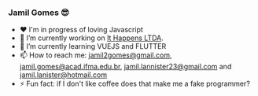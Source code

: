 ### Jamil Gomes :sunglasses:



- :heart: I'm in progress of loving Javascript
- 🔭 I’m currently working on [It Happens LTDA](https://ithappens.gupy.io/).
- 🌱 I’m currently learning VUEJS and FLUTTER
- 📫 How to reach me: jamil2gomes@gmail.com, jamil.gomes@acad.ifma.edu.br, jamil.lannister23@gmail.com and jamil.lanister@hotmail.com
- ⚡ Fun fact: if I don't like coffee does that make me a fake programmer?

